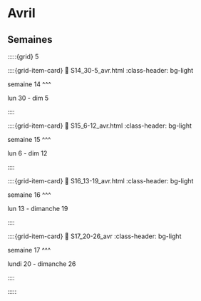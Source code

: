 # Avril 

## Semaines

:::::{grid} 5

::::{grid-item-card}
:link: S14_30-5_avr.html 
:class-header: bg-light

semaine 14
^^^

lun 30 - dim 5

::::

::::{grid-item-card}
:link: S15_6-12_avr.html 
:class-header: bg-light

semaine 15
^^^

lun 6 - dim 12


::::

::::{grid-item-card}
:link: S16_13-19_avr.html 
:class-header: bg-light

semaine 16
^^^

lun 13 - dimanche 19

::::

::::{grid-item-card}
:link: S17_20-26_avr 
:class-header: bg-light

semaine 17
^^^

lundi 20 - dimanche 26

::::

:::::